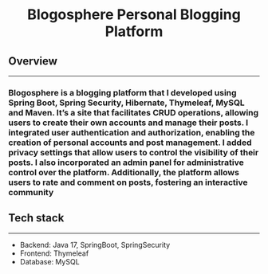 <h1 align="center">Blogosphere Personal Blogging Platform</h1>

<h2 align="left">Overview</h2>
<hr>
<h3 align="left">Blogosphere is a blogging platform that I developed using Spring Boot, Spring Security, Hibernate, Thymeleaf, MySQL and Maven. It’s a site that facilitates CRUD operations, allowing users to create their own accounts and manage their posts. I integrated user authentication and authorization, enabling the creation of personal accounts and post management. I added privacy settings that allow users to control the visibility of their posts. I also incorporated an admin panel for administrative control over the platform. Additionally, the platform allows users to rate and comment on posts, fostering an interactive community</h3>

<h2 align="left">Tech stack</h2>
<hr>
<ul>
  <li>Backend: Java 17, SpringBoot, SpringSecurity</li>
  <li>Frontend: Thymeleaf</li>
  <li>Database: MySQL</li>
</ul>

